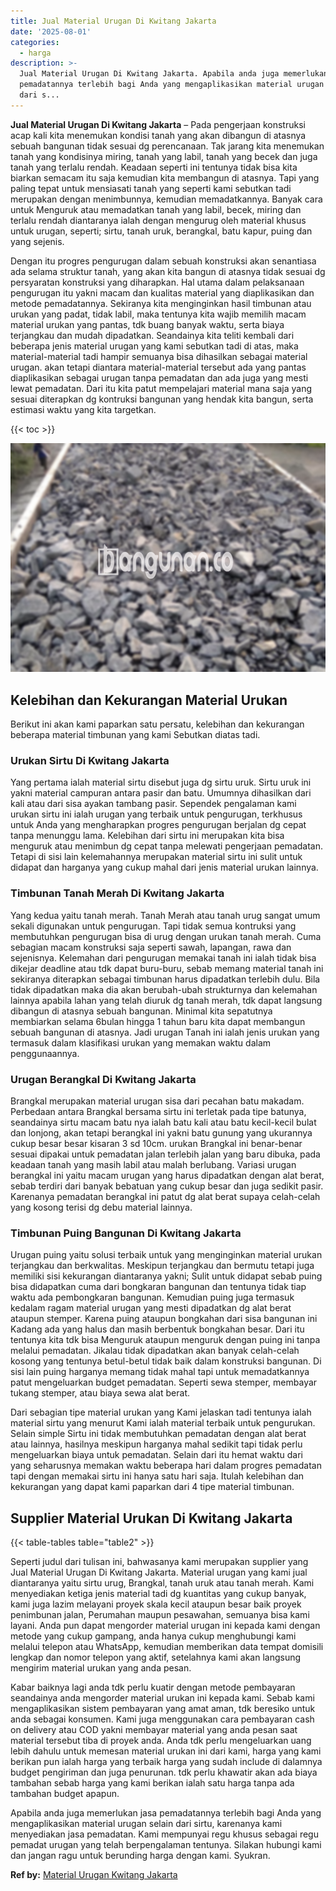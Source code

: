 ```yaml
---
title: Jual Material Urugan Di Kwitang Jakarta
date: '2025-08-01'
categories:
  - harga
description: >-
  Jual Material Urugan Di Kwitang Jakarta. Apabila anda juga memerlukan jasa
  pemadatannya terlebih bagi Anda yang mengaplikasikan material urugan selain
  dari s...
---
```


**Jual Material Urugan Di Kwitang Jakarta** – Pada pengerjaan konstruksi acap kali kita menemukan kondisi tanah yang akan dibangun di atasnya sebuah bangunan tidak sesuai dg perencanaan. Tak jarang kita menemukan tanah yang kondisinya miring, tanah yang labil, tanah yang becek dan juga tanah yang terlalu rendah. Keadaan seperti ini tentunya tidak bisa kita biarkan semacam itu saja kemudian kita membangun di atasnya. Tapi yang paling tepat untuk mensiasati tanah yang seperti kami sebutkan tadi merupakan dengan menimbunnya, kemudian memadatkannya. Banyak cara untuk Menguruk atau memadatkan tanah yang labil, becek, miring dan terlalu rendah diantaranya ialah dengan mengurug oleh material khusus untuk urugan, seperti; sirtu, tanah uruk, berangkal, batu kapur, puing dan yang sejenis.

Dengan itu progres pengurugan dalam sebuah konstruksi akan senantiasa ada selama struktur tanah, yang akan kita bangun di atasnya tidak sesuai dg persyaratan konstruksi yang diharapkan. Hal utama dalam pelaksanaan pengurugan itu yakni macam dan kualitas material yang diaplikasikan dan metode pemadatannya. Sekiranya kita menginginkan hasil timbunan atau urukan yang padat, tidak labil, maka tentunya kita wajib memilih macam material urukan yang pantas, tdk buang banyak waktu, serta biaya terjangkau dan mudah dipadatkan. Seandainya kita teliti kembali dari beberapa jenis material urugan yang kami sebutkan tadi di atas, maka material-material tadi hampir semuanya bisa dihasilkan sebagai material urugan. akan tetapi diantara material-material tersebut ada yang pantas diaplikasikan sebagai urugan tanpa pemadatan dan ada juga yang mesti lewat pemadatan. Dari itu kita patut mempelajari material mana saja yang sesuai diterapkan dg kontruksi bangunan yang hendak kita bangun, serta estimasi waktu yang kita targetkan.

{{< toc >}}

![Jual Material Urugan Di Kwitang Jakarta](/images/jual-urugan-32.png)

## Kelebihan dan Kekurangan Material Urukan

Berikut ini akan kami paparkan satu persatu, kelebihan dan kekurangan beberapa material timbunan yang kami Sebutkan diatas tadi.

### Urukan Sirtu Di Kwitang Jakarta

Yang pertama ialah material sirtu disebut juga dg sirtu uruk. Sirtu uruk ini yakni material campuran antara pasir dan batu. Umumnya dihasilkan dari kali atau dari sisa ayakan tambang pasir. Sependek pengalaman kami urukan sirtu ini ialah urugan yang terbaik untuk pengurugan, terkhusus untuk Anda yang mengharapkan progres pengurugan berjalan dg cepat tanpa menunggu lama. Kelebihan dari sirtu ini merupakan kita bisa menguruk atau menimbun dg cepat tanpa melewati pengerjaan pemadatan. Tetapi di sisi lain kelemahannya merupakan material sirtu ini sulit untuk didapat dan harganya yang cukup mahal dari jenis material urukan lainnya.

### Timbunan Tanah Merah Di Kwitang Jakarta

Yang kedua yaitu tanah merah. Tanah Merah atau tanah urug sangat umum sekali digunakan untuk pengurugan. Tapi tidak semua kontruksi yang membutuhkan pengurugan bisa di urug dengan urukan tanah merah. Cuma sebagian macam konstruksi saja seperti sawah, lapangan, rawa dan sejenisnya. Kelemahan dari pengurugan memakai tanah ini ialah tidak bisa dikejar deadline atau tdk dapat buru-buru, sebab memang material tanah ini sekiranya diterapkan sebagai timbunan harus dipadatkan terlebih dulu. Bila tidak dipadatkan maka dia akan berubah-ubah strukturnya dan kelemahan lainnya apabila lahan yang telah diuruk dg tanah merah, tdk dapat langsung dibangun di atasnya sebuah bangunan. Minimal kita sepatutnya membiarkan selama 6bulan hingga 1 tahun baru kita dapat membangun sebuah bangunan di atasnya. Jadi urugan Tanah ini ialah jenis urukan yang termasuk dalam klasifikasi urukan yang memakan waktu dalam penggunaannya.

### Urugan Berangkal Di Kwitang Jakarta

Brangkal merupakan material urugan sisa dari pecahan batu makadam. Perbedaan antara Brangkal bersama sirtu ini terletak pada tipe batunya, seandainya sirtu macam batu nya ialah batu kali atau batu kecil-kecil bulat dan lonjong, akan tetapi berangkal ini yakni batu gunung yang ukurannya cukup besar besar kisaran 3 sd 10cm. urukan Brangkal ini benar-benar sesuai dipakai untuk pemadatan jalan terlebih jalan yang baru dibuka, pada keadaan tanah yang masih labil atau malah berlubang. Variasi urugan berangkal ini yaitu macam urugan yang harus dipadatkan dengan alat berat, sebab terdiri dari banyak bebatuan yang cukup besar dan juga sedikit pasir. Karenanya pemadatan berangkal ini patut dg alat berat supaya celah-celah yang kosong terisi dg debu material lainnya.

### Timbunan Puing Bangunan Di Kwitang Jakarta

Urugan puing yaitu solusi terbaik untuk yang menginginkan material urukan terjangkau dan berkwalitas. Meskipun terjangkau dan bermutu tetapi juga memiliki sisi kekurangan diantaranya yakni; Sulit untuk didapat sebab puing bisa didapatkan cuma dari bongkaran bangunan dan tentunya tidak tiap waktu ada pembongkaran bangunan. Kemudian puing juga termasuk kedalam ragam material urugan yang mesti dipadatkan dg alat berat ataupun stemper. Karena puing ataupun bongkahan dari sisa bangunan ini Kadang ada yang halus dan masih berbentuk bongkahan besar. Dari itu tentunya kita tdk bisa Menguruk ataupun menguruk dengan puing ini tanpa melalui pemadatan. Jikalau tidak dipadatkan akan banyak celah-celah kosong yang tentunya betul-betul tidak baik dalam konstruksi bangunan. Di sisi lain puing harganya memang tidak mahal tapi untuk memadatkannya patut mengeluarkan budget pemadatan. Seperti sewa stemper, membayar tukang stemper, atau biaya sewa alat berat.

Dari sebagian tipe material urukan yang Kami jelaskan tadi tentunya ialah material sirtu yang menurut Kami ialah material terbaik untuk pengurukan. Selain simple Sirtu ini tidak membutuhkan pemadatan dengan alat berat atau lainnya, hasilnya meskipun harganya mahal sedikit tapi tidak perlu mengeluarkan biaya untuk pemadatan. Selain dari itu hemat waktu dari yang seharusnya memakan waktu beberapa hari dalam progres pemadatan tapi dengan memakai sirtu ini hanya satu hari saja. Itulah kelebihan dan kekurangan yang dapat kami paparkan dari 4 tipe material timbunan.

## Supplier Material Urukan Di Kwitang Jakarta

{{< table-tables table="table2" >}}

Seperti judul dari tulisan ini, bahwasanya kami merupakan supplier yang Jual Material Urugan Di Kwitang Jakarta. Material urugan yang kami jual diantaranya yaitu sirtu urug, Brangkal, tanah uruk atau tanah merah. Kami menyediakan ketiga jenis material tadi dg kuantitas yang cukup banyak, kami juga lazim melayani proyek skala kecil ataupun besar baik proyek penimbunan jalan, Perumahan maupun pesawahan, semuanya bisa kami layani. Anda pun dapat mengorder material urugan ini kepada kami dengan metode yang cukup gampang, anda hanya cukup menghubungi kami melalui telepon atau WhatsApp, kemudian memberikan data tempat domisili lengkap dan nomor telepon yang aktif, setelahnya kami akan langsung mengirim material urukan yang anda pesan.

Kabar baiknya lagi anda tdk perlu kuatir dengan metode pembayaran seandainya anda mengorder material urukan ini kepada kami. Sebab kami mengaplikasikan sistem pembayaran yang amat aman, tdk beresiko untuk anda sebagai konsumen. Kami juga menggunakan cara pembayaran cash on delivery atau COD yakni membayar material yang anda pesan saat material tersebut tiba di proyek anda. Anda tdk perlu mengeluarkan uang lebih dahulu untuk memesan material urukan ini dari kami, harga yang kami berikan pun ialah harga yang terbaik harga yang sudah include di dalamnya budget pengiriman dan juga penurunan. tdk perlu khawatir akan ada biaya tambahan sebab harga yang kami berikan ialah satu harga tanpa ada tambahan budget apapun.

Apabila anda juga memerlukan jasa pemadatannya terlebih bagi Anda yang mengaplikasikan material urugan selain dari sirtu, karenanya kami menyediakan jasa pemadatan. Kami mempunyai regu khusus sebagai regu pemadat urugan yang telah berpengalaman tentunya. Silakan hubungi kami dan jangan ragu untuk berunding harga dengan kami. Syukran.

**Ref by:** [Material Urugan Kwitang Jakarta](https://id.wikipedia.org/wiki/Material)
